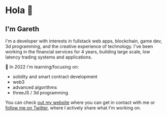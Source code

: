 # Hola 👋

<!--
**gareth-xyz/gareth-xyz** is a ✨ _special_ ✨ repository because its `README.md` (this file) appears on your GitHub profile.

Here are some ideas to get you started:

- 🔭 I’m currently working on ...
- 🌱 I’m currently learning ...
- 👯 I’m looking to collaborate on ...
- 🤔 I’m looking for help with ...
- 💬 Ask me about ...
- 📫 How to reach me: ...
- 😄 Pronouns: ...
- ⚡ Fun fact: ...
-->


## I'm Gareth

I'm a developer with interests in fullstack web apps, blockchain, game dev, 3d programming, and the creative experience of technology. I've been working in the financial services for 4 years, building large scale, low latency trading systems and applications.

🌱 In 2022 i'm learning/focusing on:
- solidity and smart contract development
- web3
- advanced algorithms
- threeJS / 3d programming

You can check [out my website](https://garethv.xyz/) where you can get in contact with me or [follow me on Twitter](https://twitter.com/gareth_xyz/), where I actively share what I'm working on.
